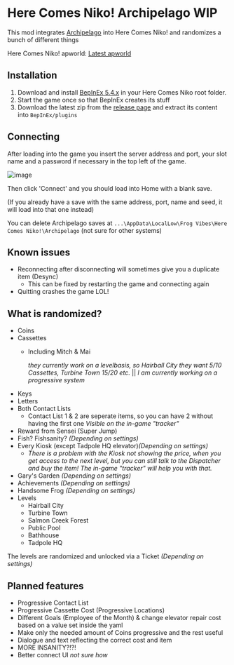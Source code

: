# Here Comes Niko! Archipelago WIP
This mod integrates [Archipelago](https://archipelago.gg/) into Here Comes Niko! and randomizes a bunch of different things

Here Comes Niko! apworld: [Latest apworld](https://github.com/niieli/Niko-Archipelago/releases)

## Installation

1. Download and install [BepInEx 5.4.x](https://github.com/BepInEx/BepInEx/releases/tag/v5.4.22) in your Here Comes Niko root folder. 
2. Start the game once so that BepInEx creates its stuff
3. Download the latest zip from the [release page](https://github.com/niieli/NikoArchipelagoMod/releases) and extract its content into `BepInEx/plugins`

## Connecting

After loading into the game you insert the server address and port, your slot name and a password if necessary in the top left of the game.

![image](https://github.com/user-attachments/assets/2112698d-d144-4873-9c31-9b457a69d0f1)

Then click 'Connect' and you should load into Home with a blank save. 

(If you already have a save with the same address, port, name and seed, it will load into that one instead)

You can delete Archipelago saves at `...\AppData\LocalLow\Frog Vibes\Here Comes Niko!\Archipelago` (not sure for other systems)

## Known issues

- Reconnecting after disconnecting will sometimes give you a duplicate item (Desync)
  - This can be fixed by restarting the game and connecting again
- Quitting crashes the game LOL!

## What is randomized?
- Coins
- Cassettes
  - Including Mitch & Mai
  
    *they currently work on a levelbasis, so Hairball City they want 5/10 Cassettes, Turbine Town 15/20 etc.*
    || *I am currently working on a progressive system*
- Keys
- Letters
- Both Contact Lists
  - Contact List 1 & 2 are seperate items, so you can have 2 without having the first one *Visible on the in-game "tracker"* 
- Reward from Sensei (Super Jump)
- Fish? Fishsanity? *(Depending on settings)*
- Every Kiosk (except Tadpole HQ elevator)*(Depending on settings)*
  - *There is a problem with the Kiosk not showing the price, when you get access to the next level, 
but you can still talk to the Dispatcher and buy the item! The in-game "tracker" will help you with that.*
- Gary's Garden *(Depending on settings)*
- Achievements *(Depending on settings)*
- Handsome Frog *(Depending on settings)*
- Levels
  - Hairball City
  - Turbine Town
  - Salmon Creek Forest
  - Public Pool
  - Bathhouse
  - Tadpole HQ

The levels are randomized and unlocked via a Ticket *(Depending on settings)*

## Planned features

- Progressive Contact List
- Progressive Cassette Cost (Progressive Locations)
- Different Goals (Employee of the Month) & change elevator repair cost based on a value set inside the yaml
- Make only the needed amount of Coins progressive and the rest useful
- Dialogue and text reflecting the correct cost and item
- MORE INSANITY?!?!
- Better connect UI *not sure how*
